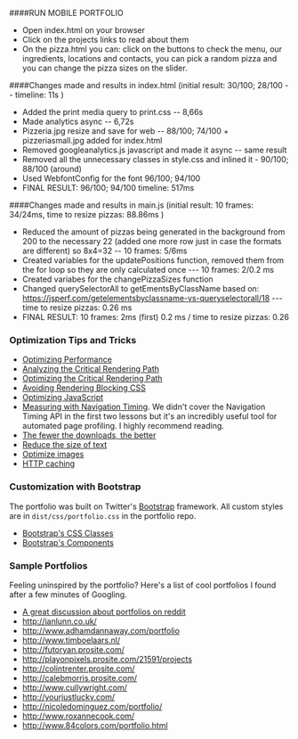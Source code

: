 
####RUN MOBILE PORTFOLIO
 
* Open index.html on your browser
* Click on the projects links to read about them
* On the pizza.html you can: click on the buttons to check the menu, our ingredients, locations and contacts, you can pick a random pizza and you can change the pizza sizes on the slider.


####Changes made and results in index.html (initial result: 30/100; 28/100 -- timeline: 11s )
 
* Added the print media query to print.css -- 8,66s
* Made analytics async -- 6,72s
* Pizzeria.jpg resize and save for web -- 88/100; 74/100 + pizzeriasmall.jpg added for index.html
* Removed googleanalytics.js javascript and made it async -- same result
* Removed all the unnecessary classes in style.css and inlined it - 90/100; 88/100 (around)
* Used WebfontConfig for the font 96/100; 94/100 
* FINAL RESULT: 96/100; 94/100 timeline: 517ms

####Changes made and results in main.js (initial result: 10 frames: 34/24ms, time to resize pizzas: 88.86ms )
 
* Reduced the amount of pizzas being generated in the background from 200 to the necessary 22 (added one more row just in case the formats are different) so 8x4=32 -- 10 frames: 5/6ms
* Created variables for the updatePositions function, removed them from the for loop so they are only calculated once --- 10 frames: 2/0.2 ms
* Created variabes for the changePizzaSizes function 
* Changed querySelectorAll to getEmentsByClassName based on: https://jsperf.com/getelementsbyclassname-vs-queryselectorall/18 --- time to resize pizzas: 0.26 ms
* FINAL RESULT: 10 frames: 2ms (first) 0.2 ms / time to resize pizzas: 0.26


### Optimization Tips and Tricks
* [Optimizing Performance](https://developers.google.com/web/fundamentals/performance/ "web performance")
* [Analyzing the Critical Rendering Path](https://developers.google.com/web/fundamentals/performance/critical-rendering-path/analyzing-crp.html "analyzing crp")
* [Optimizing the Critical Rendering Path](https://developers.google.com/web/fundamentals/performance/critical-rendering-path/optimizing-critical-rendering-path.html "optimize the crp!")
* [Avoiding Rendering Blocking CSS](https://developers.google.com/web/fundamentals/performance/critical-rendering-path/render-blocking-css.html "render blocking css")
* [Optimizing JavaScript](https://developers.google.com/web/fundamentals/performance/critical-rendering-path/adding-interactivity-with-javascript.html "javascript")
* [Measuring with Navigation Timing](https://developers.google.com/web/fundamentals/performance/critical-rendering-path/measure-crp.html "nav timing api"). We didn't cover the Navigation Timing API in the first two lessons but it's an incredibly useful tool for automated page profiling. I highly recommend reading.
* <a href="https://developers.google.com/web/fundamentals/performance/optimizing-content-efficiency/eliminate-downloads.html">The fewer the downloads, the better</a>
* <a href="https://developers.google.com/web/fundamentals/performance/optimizing-content-efficiency/optimize-encoding-and-transfer.html">Reduce the size of text</a>
* <a href="https://developers.google.com/web/fundamentals/performance/optimizing-content-efficiency/image-optimization.html">Optimize images</a>
* <a href="https://developers.google.com/web/fundamentals/performance/optimizing-content-efficiency/http-caching.html">HTTP caching</a>

### Customization with Bootstrap
The portfolio was built on Twitter's <a href="http://getbootstrap.com/">Bootstrap</a> framework. All custom styles are in `dist/css/portfolio.css` in the portfolio repo.

* <a href="http://getbootstrap.com/css/">Bootstrap's CSS Classes</a>
* <a href="http://getbootstrap.com/components/">Bootstrap's Components</a>

### Sample Portfolios

Feeling uninspired by the portfolio? Here's a list of cool portfolios I found after a few minutes of Googling.

* <a href="http://www.reddit.com/r/webdev/comments/280qkr/would_anybody_like_to_post_their_portfolio_site/">A great discussion about portfolios on reddit</a>
* <a href="http://ianlunn.co.uk/">http://ianlunn.co.uk/</a>
* <a href="http://www.adhamdannaway.com/portfolio">http://www.adhamdannaway.com/portfolio</a>
* <a href="http://www.timboelaars.nl/">http://www.timboelaars.nl/</a>
* <a href="http://futoryan.prosite.com/">http://futoryan.prosite.com/</a>
* <a href="http://playonpixels.prosite.com/21591/projects">http://playonpixels.prosite.com/21591/projects</a>
* <a href="http://colintrenter.prosite.com/">http://colintrenter.prosite.com/</a>
* <a href="http://calebmorris.prosite.com/">http://calebmorris.prosite.com/</a>
* <a href="http://www.cullywright.com/">http://www.cullywright.com/</a>
* <a href="http://yourjustlucky.com/">http://yourjustlucky.com/</a>
* <a href="http://nicoledominguez.com/portfolio/">http://nicoledominguez.com/portfolio/</a>
* <a href="http://www.roxannecook.com/">http://www.roxannecook.com/</a>
* <a href="http://www.84colors.com/portfolio.html">http://www.84colors.com/portfolio.html</a>
